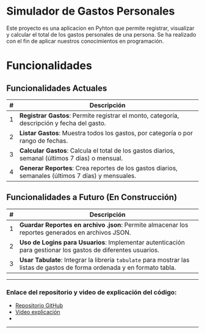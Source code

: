 # Simulador de Gastos Personales

Este proyecto es una aplicacion en Pyhton que permite registrar, visualizar y calcular el total de los gastos personales de una persona. Se ha realizado con el fin de aplicar nuestros conocimientos en programación.

# Funcionalidades

## Funcionalidades Actuales

| #  | Descripción                                                                 |
|----|-----------------------------------------------------------------------------|
| 1  | **Registrar Gastos**: Permite registrar el monto, categoría, descripción y fecha del gasto. |
| 2  | **Listar Gastos**: Muestra todos los gastos, por categoría o por rango de fechas. |
| 3  | **Calcular Gastos**: Calcula el total de los gastos diarios, semanal (últimos 7 días) o mensual. |
| 4  | **Generar Reportes**: Crea reportes de los gastos diarios, semanales (últimos 7 días) y mensuales. |

## Funcionalidades a Futuro (En Construcción)

| #  | Descripción                                                                 |
|----|-----------------------------------------------------------------------------|
| 1  | **Guardar Reportes en archivo .json**: Permite almacenar los reportes generados en archivos JSON. |
| 2  | **Uso de Logins para Usuarios**: Implementar autenticación para gestionar los gastos de diferentes usuarios. |
| 3  | **Usar Tabulate**: Integrar la librería `tabulate` para mostrar las listas de gastos de forma ordenada y en formato tabla. |

---

### Enlace del repositorio y video de explicación del código:

- [Repositorio GitHub](URL)
- [Video explicación]()
-


---
